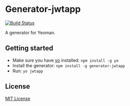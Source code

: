 # Generator-jwtapp
[![Build Status](https://secure.travis-ci.org/bgarraud/generator-jwtapp.png?branch=master)](https://travis-ci.org/bgarraud/generator-jwtapp)

A generator for Yeoman.

## Getting started
- Make sure you have [yo](https://github.com/yeoman/yo) installed:
    `npm install -g yo`
- Install the generator: `npm install -g generator-jwtapp`
- Run: `yo jwtapp`

## License
[MIT License](http://en.wikipedia.org/wiki/MIT_License)

